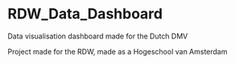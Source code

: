 # RDW_Data_Dashboard
Data visualisation dashboard made for the Dutch DMV

Project made for the RDW, made as a Hogeschool van Amsterdam

